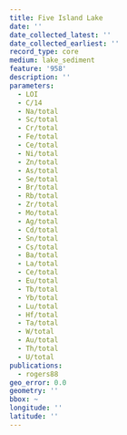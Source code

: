 ```yaml
---
title: Five Island Lake
date: ''
date_collected_latest: ''
date_collected_earliest: ''
record_type: core
medium: lake_sediment
feature: '958'
description: ''
parameters:
  - LOI
  - C/14
  - Na/total
  - Sc/total
  - Cr/total
  - Fe/total
  - Ce/total
  - Ni/total
  - Zn/total
  - As/total
  - Se/total
  - Br/total
  - Rb/total
  - Zr/total
  - Mo/total
  - Ag/total
  - Cd/total
  - Sn/total
  - Cs/total
  - Ba/total
  - La/total
  - Ce/total
  - Eu/total
  - Tb/total
  - Yb/total
  - Lu/total
  - Hf/total
  - Ta/total
  - W/total
  - Au/total
  - Th/total
  - U/total
publications:
  - rogers88
geo_error: 0.0
geometry: ''
bbox: ~
longitude: ''
latitude: ''
---
```

